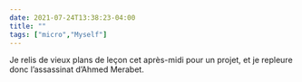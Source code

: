```yaml
---
date: 2021-07-24T13:38:23-04:00
title: ""
tags: ["micro","Myself"]
---
```

Je relis de vieux plans de leçon cet après-midi pour un projet, et je repleure donc l’assassinat d’Ahmed Merabet.

